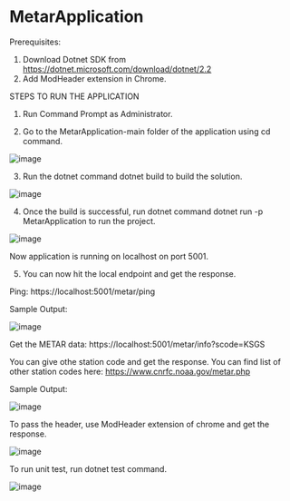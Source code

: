 # MetarApplication

Prerequisites:

1. Download Dotnet SDK from https://dotnet.microsoft.com/download/dotnet/2.2
2. Add ModHeader extension in Chrome.


STEPS TO RUN THE APPLICATION

1. Run Command Prompt as Administrator.

2. Go to the MetarApplication-main folder of the application using cd command.

![image](https://user-images.githubusercontent.com/40133554/128731507-e3774202-0ce0-4042-a36d-d5f6f673becc.png)

3. Run the dotnet command dotnet build to build the solution.

![image](https://user-images.githubusercontent.com/40133554/128731932-f01afa7f-94c3-48f5-b6dd-5878451a2ec0.png)

4. Once the build is successful, run dotnet command dotnet run -p MetarApplication to run the project.

![image](https://user-images.githubusercontent.com/40133554/128732468-c8a73a27-3f1d-4ee4-a55e-7b1f7c386aba.png)

Now application is running on localhost on port 5001.

5. You can now hit the local endpoint and get the response.

Ping:
https://localhost:5001/metar/ping

Sample Output:

![image](https://user-images.githubusercontent.com/40133554/128733405-a8da6d3c-76e5-49a6-bcbb-0bc33835f3a3.png)

Get the METAR data:
https://localhost:5001/metar/info?scode=KSGS

You can give othe station code and get the response. You can find list of other station codes here: https://www.cnrfc.noaa.gov/metar.php

Sample Output:

![image](https://user-images.githubusercontent.com/40133554/128733782-d757c88e-fcc1-4b89-a149-a020b238684a.png)


To pass the header, use ModHeader extension of chrome and get the response. 

![image](https://user-images.githubusercontent.com/40133554/128737850-1087492c-a5d8-4bc6-87ae-ea4ebb609966.png)

To run unit test, run dotnet test command.

![image](https://user-images.githubusercontent.com/40133554/128740589-1956271b-4da7-4d09-b944-bdafbf89fa6b.png)
